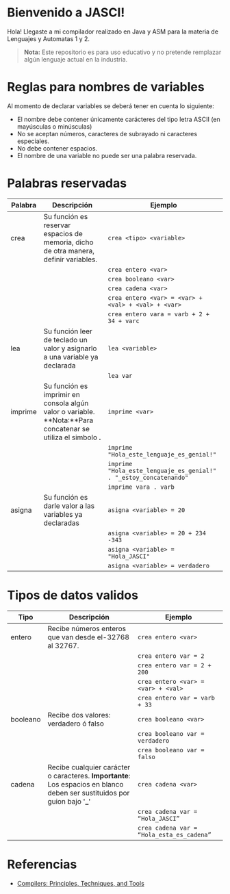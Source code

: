 # Bienvenido a JASCI!

Hola! Llegaste a mi compilador realizado en Java y ASM para la materia de Lenguajes y Automatas 1 y 2. 
> **Nota:** Este repositorio es para uso educativo y no pretende remplazar algún lenguaje actual en la industria.

# Reglas para nombres de variables
Al momento de declarar variables se deberá tener en cuenta lo siguiente:
-  El nombre debe contener únicamente carácteres del tipo letra ASCII (en mayúsculas o minúsculas)
-  No se aceptan números, caracteres de subrayado ni caracteres especiales.
-  No debe contener espacios.
-  El nombre de una variable no puede ser una palabra reservada.

# Palabras reservadas

|Palabra|Descripción| Ejemplo
|-|-|-|
|crea|Su función es reservar espacios de memoria, dicho de otra manera, definir variables.| `crea <tipo> <variable>`
|||`crea entero <var>`|
|||`crea booleano <var>`|
|||`crea cadena <var>`|
|||`crea entero <var> = <var> + <val> + <val> + <var>`|
|||`crea entero vara = varb + 2 + 34 + varc`|
|lea|Su función leer de teclado un valor y asignarlo a una variable ya declarada| `lea <variable>`
|||`lea var` 
|imprime|Su función es imprimir en consola algún valor o variable. **Nota:**Para concatenar se utiliza el simbolo **.** | `imprime <var>`
|||`imprime "Hola_este_lenguaje_es_genial!"`|
|||`imprime "Hola_este_lenguaje_es_genial!" . "_estoy_concatenando"`|
|||`imprime vara . varb`|
|asigna|Su función es darle valor a las variables ya declaradas| `asigna <variable> = 20`
|||`asigna <variable> = 20 + 234 -343`|
|||`asigna <variable> = "Hola_JASCI"`|
|||`asigna <variable> = verdadero`|

# Tipos de datos validos
|      Tipo          |Descripción          |Ejemplo                         |
|-|-|-|
|entero|Recibe números enteros que van desde el-32768 al 32767.|`crea entero <var>`
||| `crea entero var = 2`
||| `crea entero var = 2 + 200 `|
||| `crea entero <var> = <var> + <val> `|
||| `crea entero var = varb + 33 `|
|booleano|Recibe dos valores: verdadero ó falso|`crea booleano <var>`
||| `crea booleano var = verdadero`
||| `crea booleano var = falso`
|cadena|Recibe cualquier carácter o caracteres. **Importante**: Los espacios en blanco deben ser sustituidos por guion bajo '**_**'|`crea cadena <var>`
|||`crea cadena var = “Hola_JASCI”`
||| `crea cadena var = “Hola_esta_es_cadena”`

# Referencias

 - [Compilers: Principles, Techniques, and Tools](https://github.com/germanoa/compiladores/blob/master/doc/ebook/Compiladores%20Principios%2C%20Tecnicas%20e%20Ferramentas%20-%20Alfred%20V.%20Aho.pdf)
